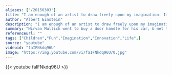 ```yaml
---
aliases: ["/20150303"]
title: "I am enough of an artist to draw freely upon my imagination. Imagination is more important than knowledge. Knowledge is limited. Imagination encircles the world."
author: "Albert Einstein"
description: "I am enough of an artist to draw freely upon my imagination. Imagination is more important than knowledge. Knowledge is limited. Imagination encircles the world. - Albert Einstein quotes from GetInspired365.com"
summary: "Nirvan Mullick went to buy a door handle for his car, & met this 9 year old boy, who had spent his summer building this elaborate cardboard arcade inside his dad’s used auto part store. Caine invited Nirvan to play, & he couldn’t pass up his FunPass deal. Nirvan shared Caine’s amazing story & created this video. Since the video was created over $240,000 has been donated to Caine’s Scholarship Fund, & Nirvan has started the Imagination Foundation to foster creativity in more kids like Caine"
referenceurl: ""
tags: ["Children","Fun","Imagination","Innovation","Life",]
source: "youtube"
videoid: "faIFNkdq96U"
image: "https://img.youtube.com/vi/faIFNkdq96U/0.jpg"
---
```


{{< youtube faIFNkdq96U >}}
